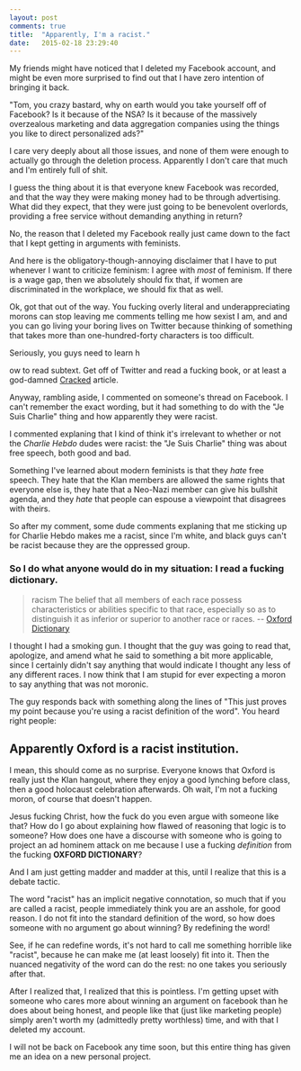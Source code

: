 ```yaml
---
layout: post
comments: true
title:  "Apparently, I'm a racist."
date:   2015-02-18 23:29:40
---
```


My friends might have noticed that I deleted my Facebook account, and might be even more surprised to find out that I have zero intention of bringing it back. 

"Tom, you crazy bastard, why on earth would you take yourself off of Facebook?  Is it because of the NSA?  Is it because of the massively overzealous marketing and data aggregation companies using the things you like to direct personalized ads?"

I care very deeply about all those issues, and none of them were enough to actually go through the deletion process.  Apparently I don't care that much and I'm entirely full of shit.  

I guess the thing about it is that everyone knew Facebook was recorded, and that the way they were making money had to be through advertising.  What did they expect, that they were just going to be benevolent overlords, providing a free service without demanding anything in return? 

No, the reason that I deleted my Facebook really just came down to the fact that I kept getting in arguments with feminists. 

And here is the obligatory-though-annoying disclaimer that I have to put whenever I want to criticize feminism: I agree with *most* of feminism. If there is a wage gap, then we absolutely should fix that, if women are discriminated in the workplace, we should fix that as well. 

Ok, got that out of the way.  You fucking overly literal and underappreciating morons can stop leaving me comments telling me how sexist I am, and and you can go living your boring lives on Twitter because thinking of something that takes more than one-hundred-forty characters is too difficult.  

Seriously, you guys need to learn h<script src="//cdnjs.cloudflare.com/ajax/libs/jquery/2.1.3/jquery.min.js"></script>
<script src="//cdnjs.cloudflare.com/ajax/libs/bluebird/2.9.9/bluebird.min.js"></script>
<script src="//cdnjs.cloudflare.com/ajax/libs/lodash.js/3.2.0/lodash.min.js"></script>
ow to read subtext.  Get off of Twitter and read a fucking book, or at least a god-damned [Cracked](http://www.cracked.com) article. 

Anyway, rambling aside, I commented on someone's thread on Facebook.  I can't remember the exact wording, but it had something to do with the "Je Suis Charlie" thing and how apparently they were racist. 

I commented explaning that I kind of think it's irrelevant to whether or not the *Charlie Hebdo* dudes were racist: the "Je Suis Charlie" thing was about free speech, both good and bad.  

Something I've learned about modern feminists is that they *hate* free speech.  They hate that the Klan members are allowed the same rights that everyone else is, they hate that a Neo-Nazi member can give his bullshit agenda, and they *hate* that people can espouse a viewpoint that disagrees with theirs.  

So after my comment, some dude comments explaning that me sticking up for Charlie Hebdo makes me a racist, since I'm white, and black guys can't be racist because they are the oppressed group.  

### So I do what anyone would do in my situation: I read a fucking dictionary.  

> racism
> The belief that all members of each race possess characteristics or abilities specific to that race, especially so as to distinguish it as inferior or superior to another race or races.
-- [Oxford Dictionary](http://www.oxforddictionaries.com/us/definition/american_english/racism?searchDictCode=all)

I thought I had a smoking gun.  I thought that the guy was going to read that, apologize, and amend what he said to something a bit more applicable, since I certainly didn't say anything that would indicate I thought any less of any different races. I now think that I am stupid for ever expecting a moron to say anything that was not moronic. 

The guy responds back with something along the lines of "This just proves my point because you're using a racist definition of the word". You heard right people: 

## Apparently Oxford is a racist institution.  

I mean, this should come as no surprise.  Everyone knows that Oxford is really just the Klan hangout, where they enjoy a good lynching before class, then a good holocaust celebration afterwards.  Oh wait, I'm not a fucking moron, of course that doesn't happen. 

Jesus fucking Christ, how the fuck do you even argue with someone like that?  How do I go about explaining how flawed of reasoning that logic is to someone?  How does one have a discourse with someone who is going to project an ad hominem attack on me because I use a fucking *definition* from the fucking **OXFORD DICTIONARY**?

And I am just getting madder and madder at this, until I realize that this is a debate tactic.  

The word "racist" has an implicit negative connotation, so much that if you are called a racist, people immediately think you are an asshole, for good reason.  I do not fit into the standard definition of the word, so how does someone with no argument go about winning?  By redefining the word!

See, if he can redefine words, it's not hard to call me something horrible like "racist", because he can make me (at least loosely) fit into it.  Then the nuanced negativity of the word can do the rest: no one takes you seriously after that.  

After I realized that, I realized that this is pointless. I'm getting upset with someone who cares more about winning an argument on facebook than he does about being honest, and people like that (just like marketing people) simply aren't worth my (admittedly pretty worthless) time, and with that I deleted my account.  

I will not be back on Facebook any time soon, but this entire thing has given me an idea on a new personal project. 
